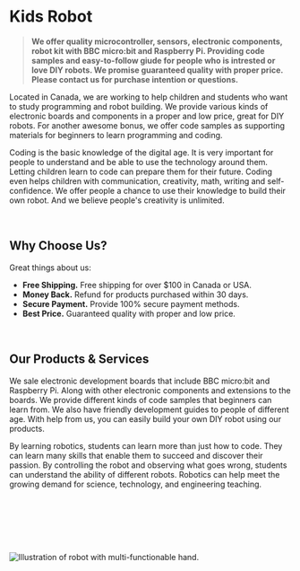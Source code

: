 # Kids Robot


> **We offer quality microcontroller, sensors, electronic components, robot kit with BBC micro:bit and Raspberry Pi. Providing code samples and easy-to-follow giude for people who is intrested or love DIY robots. We promise guaranteed quality with proper price. Please contact us for purchase intention or questions.**

Located in Canada, we are working to help children and students who want to study programming and robot building. We provide various kinds of electronic boards and components in a proper and low price, great for DIY robots. For another awesome bonus, we offer code samples as supporting materials for beginners to learn programming and coding.

Coding is the basic knowledge of the digital age. It is very important for people to understand and be able to use the technology around them. Letting children learn to code can prepare them for their future. Coding even helps children with communication, creativity, math, writing and self-confidence. We offer people a chance to use their knowledge to build their own robot. And we believe people's creativity is unlimited.

<br>

## Why Choose Us?

Great things about us:

- **Free Shipping.** Free shipping for over $100 in Canada or USA.
- **Money Back.** Refund for products purchased within 30 days.
- **Secure Payment.** Provide 100% secure payment methods.
- **Best Price.** Guaranteed quality with proper and low price.

<br>

## Our Products & Services

We sale electronic development boards that include BBC micro:bit and Raspberry Pi. Along with other electronic components and extensions to the boards. We provide different kinds of code samples that beginners can learn from. We also have friendly development guides to people of different age. With help from us, you can easily build your own DIY robot using our products.

By learning robotics, students can learn more than just how to code. They can learn many skills that enable them to succeed and discover their passion. By controlling the robot and observing what goes wrong, students can understand the ability of different robots. Robotics can help meet the growing demand for science, technology, and engineering teaching.

<br>
<br>
<br>
<br>
<br>

![Illustration of robot with multi-functionable hand.](https://kidsrobot.ca/storage/app/media/2CstEJZJFfRBMzUtvwxMWlP59E5muIsmGJItrszm.png)
